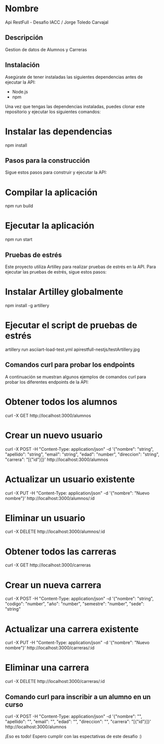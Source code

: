 # Nombre
Api RestFull - Desafio IACC / Jorge Toledo Carvajal

## Descripción
Gestion de datos de Alumnos y Carreras

## Instalación
Asegúrate de tener instaladas las siguientes dependencias antes de ejecutar la API:

- Node.js
- npm

Una vez que tengas las dependencias instaladas, puedes clonar este repositorio y ejecutar los siguientes comandos:

  # Instalar las dependencias 
  npm install 
 
## Pasos para la construcción
Sigue estos pasos para construir y ejecutar la API:

  # Compilar la aplicación 
  npm run build 
  
  # Ejecutar la aplicación 
  npm run start

## Pruebas de estrés
Este proyecto utiliza Artilley para realizar pruebas de estrés en la API. Para ejecutar las pruebas de estrés, sigue estos pasos:

  # Instalar Artilley globalmente 
  npm install -g artillery 
  
  # Ejecutar el script de pruebas de estrés 
  artillery run asciiart-load-test.yml
  apirestfull-nestjs/testArtillery.jpg

## Comandos curl para probar los endpoints

  A continuación se muestran algunos ejemplos de comandos curl para probar los diferentes endpoints de la API:

  # Obtener todos los alumnos 
  curl -X GET http://localhost:3000/alumnos
  
  # Crear un nuevo usuario 
  curl -X POST -H "Content-Type: application/json" -d '{"nombre": "string", "apellido": "string", "email": "string", "edad": "number", "direccion": "string", "carrera": "[{"id"}]}' http://localhost:3000/alumnos
  
  # Actualizar un usuario existente 
  curl -X PUT -H "Content-Type: application/json" -d '{"nombre": "Nuevo nombre"}' http://localhost:3000/alumnos/:id
  
  # Eliminar un usuario 
  curl -X DELETE http://localhost:3000/alumnos/:id
  
  # Obtener todos las carreras 
  curl -X GET http://localhost:3000/carreras
  
  # Crear un nueva carrera 
  curl -X POST -H "Content-Type: application/json" -d '{"nombre": "string", "codigo": "number", "año": "number", "semestre": "number", "sede": "string"

  # Actualizar una carrera existente 
  curl -X PUT -H "Content-Type: application/json" -d '{"nombre": "Nuevo nombre"}' http://localhost:3000/carreras/:id
  
  # Eliminar una carrera
  curl -X DELETE http://localhost:3000/carreras/:id


## Comando curl para inscribir a un alumno en un curso
curl -X POST -H "Content-Type: application/json" -d '{"nombre": "", "apellido": "", "email": "", "edad": "", "direccion": "", "carrera": "[{"id"}]}' http://localhost:3000/alumnos



¡Eso es todo! Espero cumplir con las espectativas de este desafio :)
